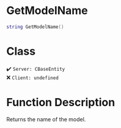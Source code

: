 # GetModelName
```lua
string GetModelName()
```
# Class
✔️ `Server: CBaseEntity`  
❌ `Client: undefined`  

# Function Description
Returns the name of the model.
